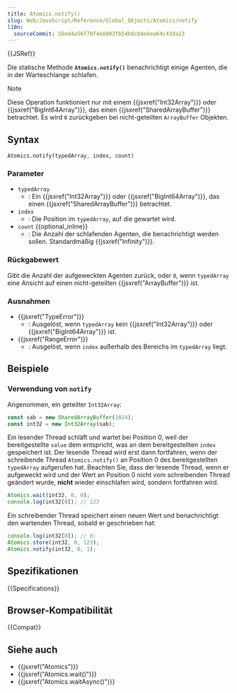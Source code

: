 ```yaml
---
title: Atomics.notify()
slug: Web/JavaScript/Reference/Global_Objects/Atomics/notify
l10n:
  sourceCommit: 56ed4a56f70f4e8d03fb54b0cb4ebea64c43da23
---
```


{{JSRef}}

Die statische Methode **`Atomics.notify()`** benachrichtigt einige Agenten, die in der Warteschlange schlafen.

> [!NOTE]
> Diese Operation funktioniert nur mit einem {{jsxref("Int32Array")}} oder {{jsxref("BigInt64Array")}}, das einen {{jsxref("SharedArrayBuffer")}} betrachtet.
> Es wird `0` zurückgeben bei nicht-geteilten `ArrayBuffer` Objekten.

## Syntax

```js-nolint
Atomics.notify(typedArray, index, count)
```

### Parameter

- `typedArray`
  - : Ein {{jsxref("Int32Array")}} oder {{jsxref("BigInt64Array")}}, das einen {{jsxref("SharedArrayBuffer")}} betrachtet.
- `index`
  - : Die Position im `typedArray`, auf die gewartet wird.
- `count` {{optional_inline}}
  - : Die Anzahl der schlafenden Agenten, die benachrichtigt werden sollen. Standardmäßig {{jsxref("Infinity")}}.

### Rückgabewert

Gibt die Anzahl der aufgeweckten Agenten zurück, oder `0`, wenn `typedArray` eine Ansicht auf einen nicht-geteilten {{jsxref("ArrayBuffer")}} ist.

### Ausnahmen

- {{jsxref("TypeError")}}
  - : Ausgelöst, wenn `typedArray` kein {{jsxref("Int32Array")}} oder {{jsxref("BigInt64Array")}} ist.
- {{jsxref("RangeError")}}
  - : Ausgelöst, wenn `index` außerhalb des Bereichs im `typedArray` liegt.

## Beispiele

### Verwendung von `notify`

Angenommen, ein geteilter `Int32Array`:

```js
const sab = new SharedArrayBuffer(1024);
const int32 = new Int32Array(sab);
```

Ein lesender Thread schläft und wartet bei Position 0, weil der bereitgestellte `value` dem entspricht, was an dem bereitgestellten `index` gespeichert ist.
Der lesende Thread wird erst dann fortfahren, wenn der schreibende Thread `Atomics.notify()` an Position 0 des bereitgestellten `typedArray` aufgerufen hat.
Beachten Sie, dass der lesende Thread, wenn er aufgeweckt wird und der Wert an Position 0 nicht vom schreibenden Thread geändert wurde, **nicht** wieder einschlafen wird, sondern fortfahren wird.

```js
Atomics.wait(int32, 0, 0);
console.log(int32[0]); // 123
```

Ein schreibender Thread speichert einen neuen Wert und benachrichtigt den wartenden Thread, sobald er geschrieben hat:

```js
console.log(int32[0]); // 0;
Atomics.store(int32, 0, 123);
Atomics.notify(int32, 0, 1);
```

## Spezifikationen

{{Specifications}}

## Browser-Kompatibilität

{{Compat}}

## Siehe auch

- {{jsxref("Atomics")}}
- {{jsxref("Atomics.wait()")}}
- {{jsxref("Atomics.waitAsync()")}}
